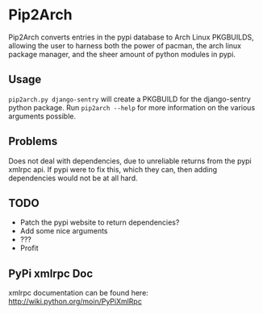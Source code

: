 Pip2Arch
=======

Pip2Arch converts entries in the pypi database to Arch Linux PKGBUILDS, allowing the user to harness both the power of pacman, the arch linux package manager, and the sheer amount of python modules in pypi.

Usage
-----

`pip2arch.py django-sentry` will create a PKGBUILD for the django-sentry python package. Run `pip2arch --help` for more information on the various arguments possible.

Problems
--------

Does not deal with dependencies, due to unreliable returns from the pypi xmlrpc api. If pypi were to fix this, which they can, then adding dependencies would not be at all hard. 

TODO
----

* Patch the pypi website to return dependencies?
* Add some nice arguments
* ???
* Profit

PyPi xmlrpc Doc
---------------

xmlrpc documentation can be found here: http://wiki.python.org/moin/PyPiXmlRpc

